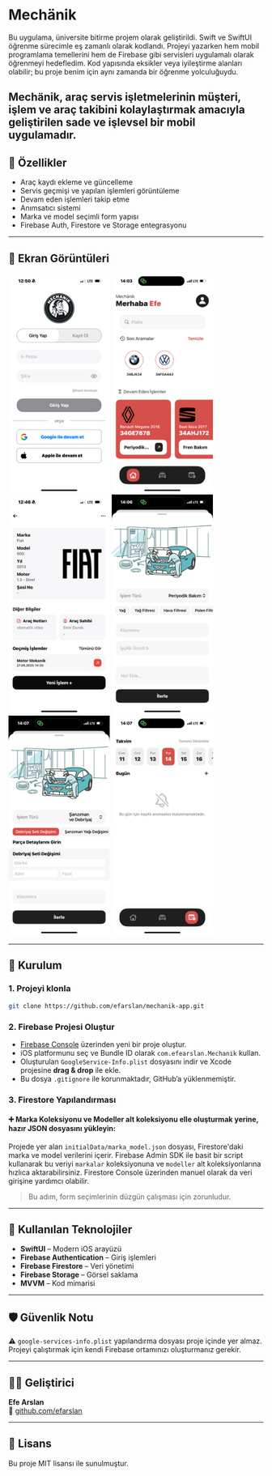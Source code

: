 # Mechänik

Bu uygulama, üniversite bitirme projem olarak geliştirildi. Swift ve SwiftUI öğrenme sürecimle eş zamanlı olarak kodlandı. Projeyi yazarken hem mobil programlama temellerini hem de Firebase gibi servisleri uygulamalı olarak öğrenmeyi hedefledim. Kod yapısında eksikler veya iyileştirme alanları olabilir; bu proje benim için aynı zamanda bir öğrenme yolculuğuydu.

Mechänik, araç servis işletmelerinin müşteri, işlem ve araç takibini kolaylaştırmak amacıyla geliştirilen sade ve işlevsel bir mobil uygulamadır.
---

## 🚀 Özellikler

- Araç kaydı ekleme ve güncelleme
- Servis geçmişi ve yapılan işlemleri görüntüleme
- Devam eden işlemleri takip etme
- Anımsatıcı sistemi
- Marka ve model seçimli form yapısı
- Firebase Auth, Firestore ve Storage entegrasyonu

---

## 📱 Ekran Görüntüleri

<!-- Buraya `/Screenshots` klasörüne koyacağın ekran görüntüleri eklenecek -->
<p float="left">
  <img src="Screenshots/login.PNG" width="200" />
  <img src="Screenshots/ana-ekran.PNG" width="200" />
  <img src="Screenshots/arac-detay.PNG" width="200" />
  <img src="Screenshots/yeni-islem.PNG" width="200" />
  <img src="Screenshots/yeni-islem-secenek.PNG" width="200" />
  <img src="Screenshots/animsatici.PNG" width="200" />
  
</p>

---

## 🔧 Kurulum

### 1. Projeyi klonla

```bash
git clone https://github.com/efarslan/mechanik-app.git
```
### 2. Firebase Projesi Oluştur

- [Firebase Console](https://console.firebase.google.com) üzerinden yeni bir proje oluştur.
- iOS platformunu seç ve Bundle ID olarak `com.efearslan.Mechanik` kullan.
- Oluşturulan `GoogleService-Info.plist` dosyasını indir ve Xcode projesine **drag & drop** ile ekle.
- Bu dosya `.gitignore` ile korunmaktadır, GitHub’a yüklenmemiştir.

### 3. Firestore Yapılandırması

#### ➕ Marka Koleksiyonu ve Modeller alt koleksiyonu elle oluşturmak yerine, hazır JSON dosyasını yükleyin:

Projede yer alan `initialData/marka_model.json` dosyası, Firestore'daki marka ve model verilerini içerir.
Firebase Admin SDK ile basit bir script kullanarak bu veriyi `markalar` koleksiyonuna ve `modeller` alt koleksiyonlarına hızlıca aktarabilirsiniz.
Firestore Console üzerinden manuel olarak da veri girişine yardımcı olabilir.

> Bu adım, form seçimlerinin düzgün çalışması için zorunludur.

---

## 🧠 Kullanılan Teknolojiler

- **SwiftUI** – Modern iOS arayüzü
- **Firebase Authentication** – Giriş işlemleri
- **Firebase Firestore** – Veri yönetimi
- **Firebase Storage** – Görsel saklama
- **MVVM** – Kod mimarisi

---

## 🛡️ Güvenlik Notu

⚠️ `google-services-info.plist` yapılandırma dosyası proje içinde yer almaz.  
Projeyi çalıştırmak için kendi Firebase ortamınızı oluşturmanız gerekir.

---

## 👨‍💻 Geliştirici

**Efe Arslan**  
🔗 [github.com/efarslan](https://github.com/efarslan)

---

## 📄 Lisans

Bu proje MIT lisansı ile sunulmuştur.
